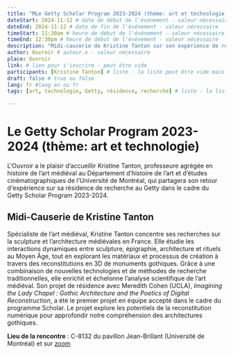 ```yaml
---
title: "MLe Getty Scholar Program 2023-2024 (thème: art et technologie) par Kristine Tanton"
dateStart: 2024-11-12 # date de début de l'événement - valeur nécessaire
dateEnd: 2024-11-12 # date de fin de l'événement - valeur nécessaire
timeStart: 11:30am # heure de début de l'événement - valeur nécessaire
timeEnd: 12:30pm # heure de début de l'événement - valeur nécessaire
description: "Midi-causerie de Kristine Tanton sur son expérience de résidence au Getty. " # description - valeur  nécessaire
author: Ouvroir # auteur.e - valeur nécessaire
place: Ouvroir
link: # lien pour s'inscrire - peut être vide
participants: [Kristine Tanton] # liste - la liste peut être vide mais il faut une liste
draft: false # true ou false
lang: fr #lang en ou fr
tags: [art, technologie, Getty, résidence, recherche] # liste - la liste peut être vide mais il faut une liste

---
```


# Le Getty Scholar Program 2023-2024 (thème: art et technologie) 

L'Ouvroir a le plaisir d’accueillir Kristine Tanton, professeure agrégée en histoire de l’art médiéval au Département d’histoire de l’art et d’études cinématographiques de l’Université de Montréal, qui partagera son retour d'expérience sur sa résidence de recherche au Getty dans le cadre du Getty Scholar Program 2023-2024.

## Midi-Causerie de Kristine Tanton

Spécialiste de l’art médiéval, Kristine Tanton concentre ses recherches sur la sculpture et l’architecture médiévales en France. Elle étudie les interactions dynamiques entre sculpture, épigraphie, architecture et rituels au Moyen Âge, tout en explorant les matériaux et processus de création à travers des reconstitutions en 3D de monuments gothiques. Grâce à une combinaison de nouvelles technologies et de méthodes de recherche traditionnelles, elle enrichit et échelonne l’analyse scientifique de l’art médiéval. Son projet de résidence avec Meredith Cohen (UCLA), *Imagining the Lady Chapel : Gothic Architecture and the Poetics of Digital Reconstruction*, a été le premier projet en équipe accepté dans le cadre du programme Scholar. Le projet explore les potentiels de la reconstitution numérique pour approfondir notre compréhension des architectures gothiques. 

**Lieu de la rencontre** : C-8132 du pavillon Jean-Brillant (Université de Montréal) et sur [zoom](https://umontreal.zoom.us/j/82480661654?pwd=cUlzb09hZ3lkd2UvcmpPbTdmQkZBQT09)
